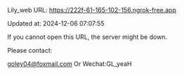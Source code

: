 Lily_web URL: https://222f-61-165-102-156.ngrok-free.app

Updated at: 2024-12-06 07:07:55

If you cannot open this URL, the server might be down.

Please contact: 

goley04@foxmail.com Or Wechat:GL_yeaH